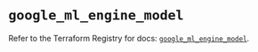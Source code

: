# `google_ml_engine_model`

Refer to the Terraform Registry for docs: [`google_ml_engine_model`](https://registry.terraform.io/providers/hashicorp/google/6.36.1/docs/resources/ml_engine_model).
